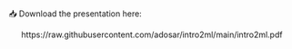 📥 Download the presentation here:
<p align="center">
  https://raw.githubusercontent.com/adosar/intro2ml/main/intro2ml.pdf
<p/> 
